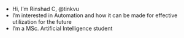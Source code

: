 -  Hi, I’m Rinshad C, @tinkvu
-  I’m interested in Automation and how it can be made for effective utilization for the future
-  I’m a MSc. Artificial Intelligence student
<!--- -  I’m looking to collaborate on ...
- 📫 How to reach me ... --->

<!---
tinkvu/tinkvu is a ✨ special ✨ repository because its `README.md` (this file) appears on your GitHub profile.
You can click the Preview link to take a look at your changes.
--->
